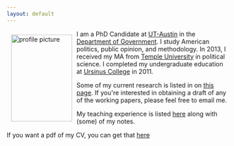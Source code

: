 ```yaml
---
layout: default
---
```


<img style="width=305px;height=435px;float:left;padding:10px;"
src="/image/personal-photo.jpg" alt="profile picture" width="138" height="197">

I am a PhD Candidate at [UT-Austin](https://www.utexas.edu) in the
[Department of Government](http://www.utexas.edu/cola/government/).  I
study American politics, public opinion, and methodology.  In 2013, I
received my MA from [Temple University](https://temple.edu) in
political science. I completed my undergraduate education at
[Ursinus College](https://ursinus.edu) in 2011.

Some of my current research is listed in on [this page](/research/).
If you're interested in obtaining a draft of any of the working
papers, please feel free to email me.

My teaching experience is listed [here](/teaching/) along with (some)
of my notes.

If you want a pdf of my CV, you can get that [here](/cv/cv.pdf)


